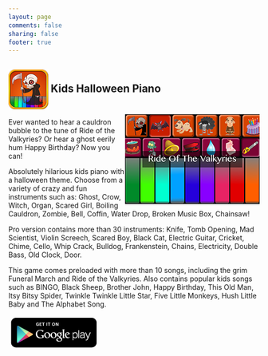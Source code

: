 ```yaml
---
layout: page
comments: false
sharing: false
footer: true
---
```

<h2 style="padding-top:0px;"> <img src="/images/icons/halloween_icon_80.png" style="height:80px; border:0px; vertical-align:middle"> Kids Halloween Piano</img> <img src="/images/icons/halloween_screen_180.png" style="height:180px; border:0px; float:right; margin-top:10px;" /></h2>


Ever wanted to hear a cauldron bubble to the tune of Ride of the Valkyries? Or hear a ghost eerily hum Happy Birthday? Now you can!

Absolutely hilarious kids piano with a halloween theme. Choose from a variety of crazy and fun instruments such as:
Ghost, Crow, Witch, Organ, Scared Girl, Boiling Cauldron, Zombie, Bell, Coffin, Water Drop, Broken Music Box, Chainsaw!

Pro version contains more than 30 instruments: Knife, Tomb Opening, Mad Scientist, Violin Screech, Scared Boy, Black Cat, Electric Guitar, Cricket, Chime, Cello, Whip Crack, Bulldog, Frankenstein, Chains, Electricity, Double Bass, Old Clock, Door.

This game comes preloaded with more than 10 songs, including the grim Funeral March and Ride of the Valkyries. Also contains popular kids songs such as BINGO, Black Sheep, Brother John, Happy Birthday, This Old Man, Itsy Bitsy Spider, Twinkle Twinkle Little Star, Five Little Monkeys, Hush Little Baby and The Alphabet Song.



<a href="https://play.google.com/store/apps/details?id=com.radlemur.halloweenpiano.free"><img style="border:0;margin:5px;margin:5px;" src="/images/appstores/google_play_badge.png" /></a>
